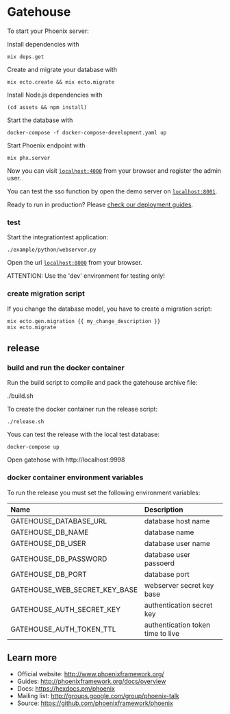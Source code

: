 # Gatehouse

To start your Phoenix server:

Install dependencies with

    mix deps.get

Create and migrate your database with

    mix ecto.create && mix ecto.migrate

Install Node.js dependencies with

    (cd assets && npm install)

Start the database with

    docker-compose -f docker-compose-development.yaml up

Start Phoenix endpoint with

    mix phx.server

Now you can visit [`localhost:4000`](http://localhost:4000) from your browser and register the admin user.

You can test the sso function by open the demo server on [`localhost:8001`](http://localhost:8001).

Ready to run in production? Please [check our deployment guides](http://www.phoenixframework.org/docs/deployment).

### test

Start the integrationtest application:

    ./example/python/webserver.py

Open the url [`localhost:8000`](http://localhost:8000) from your browser.

ATTENTION: Use the 'dev' environment for testing only!

### create migration script

If you change the database model, you have to create a migration script:

    mix ecto.gen.migration {{ my_change_description }}
    mix ecto.migrate

## release

### build and run the docker container

Run the build script to compile and pack the gatehouse archive file:

   ./build.sh

To create the docker container run the release script:

    ./release.sh

Yous can test the release with the local test database:

    docker-compose up

Open gatehose with http://localhost:9998

### docker container environment variables

To run the release you must set the following environment variables:

| Name                             | Description                        |
|:-------------------------------- |:-----------------------------------|
| GATEHOUSE_DATABASE_URL           |  database host name                |
| GATEHOUSE_DB_NAME                |  database name                     |
| GATEHOUSE_DB_USER                |  database user name                |
| GATEHOUSE_DB_PASSWORD            |  database user passoerd            |
| GATEHOUSE_DB_PORT                |  database port                     |
| GATEHOUSE_WEB_SECRET_KEY_BASE    |  webserver secret key base         |
| GATEHOUSE_AUTH_SECRET_KEY        |  authentication secret key         |
| GATEHOUSE_AUTH_TOKEN_TTL         |  authentication token time to live |

## Learn more

  * Official website: http://www.phoenixframework.org/
  * Guides: http://phoenixframework.org/docs/overview
  * Docs: https://hexdocs.pm/phoenix
  * Mailing list: http://groups.google.com/group/phoenix-talk
  * Source: https://github.com/phoenixframework/phoenix
